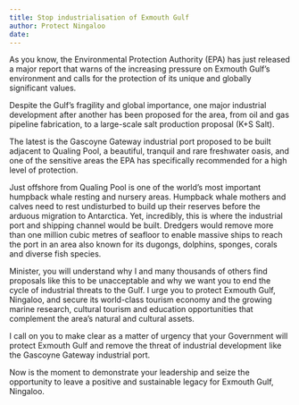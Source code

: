```yaml
---
title: Stop industrialisation of Exmouth Gulf
author: Protect Ningaloo
date: 
---
```

As you know, the Environmental Protection Authority (EPA) has just released a major report that warns of the increasing pressure on Exmouth Gulf’s environment and calls for the protection of its unique and globally significant values.

Despite the Gulf’s fragility and global importance, one major industrial development after another has been proposed for the area, from oil and gas pipeline fabrication, to a large-scale salt production proposal (K+S Salt).

The latest is the Gascoyne Gateway industrial port proposed to be built adjacent to Qualing Pool, a beautiful, tranquil and rare freshwater oasis, and one of the sensitive areas the EPA has specifically recommended for a high level of protection. 

Just offshore from Qualing Pool is one of the world’s most important humpback whale resting and nursery areas. Humpback whale mothers and calves need to rest undisturbed to build up their reserves before the arduous migration to Antarctica. Yet, incredibly, this is where the industrial port and shipping channel would be built. Dredgers would remove more than one million cubic metres of seafloor to enable massive ships to reach the port in an area also known for its dugongs, dolphins, sponges, corals and diverse fish species.
  
Minister, you will understand why I and many thousands of others find proposals like this to be unacceptable and why we want you to end the cycle of industrial threats to the Gulf. I urge you to protect Exmouth Gulf, Ningaloo, and secure its world-class tourism economy and the growing marine research, cultural tourism and education opportunities that complement the area’s natural and cultural assets.

I call on you to make clear as a matter of urgency that your Government will protect Exmouth Gulf and remove the threat of industrial development like the Gascoyne Gateway industrial port.

Now is the moment to demonstrate your leadership and seize the opportunity to leave a positive and sustainable legacy for Exmouth Gulf, Ningaloo.
